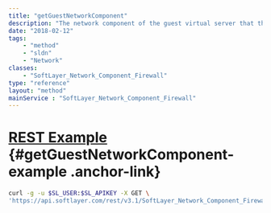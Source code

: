 ```yaml
---
title: "getGuestNetworkComponent"
description: "The network component of the guest virtual server that this network component firewall belongs to."
date: "2018-02-12"
tags:
    - "method"
    - "sldn"
    - "Network"
classes:
    - "SoftLayer_Network_Component_Firewall"
type: "reference"
layout: "method"
mainService : "SoftLayer_Network_Component_Firewall"
---
```


# [REST Example](#getGuestNetworkComponent-example) <a href="/article/rest/"><i class="fas fa-question"></i></a> {#getGuestNetworkComponent-example .anchor-link} 
```bash
curl -g -u $SL_USER:$SL_APIKEY -X GET \
'https://api.softlayer.com/rest/v3.1/SoftLayer_Network_Component_Firewall/{SoftLayer_Network_Component_FirewallID}/getGuestNetworkComponent'
```
